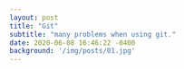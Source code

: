 ```yaml
---
layout: post
title: "Git"
subtitle: "many problems when using git."
date: 2020-06-08 16:46:22 -0400
background: '/img/posts/01.jpg'
---
```


